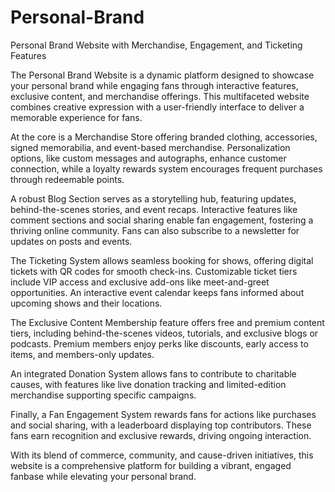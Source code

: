 # Personal-Brand
Personal Brand Website with Merchandise, Engagement, and Ticketing Features

The Personal Brand Website is a dynamic platform designed to showcase your personal brand while engaging fans through interactive features, exclusive content, and merchandise offerings. This multifaceted website combines creative expression with a user-friendly interface to deliver a memorable experience for fans.

At the core is a Merchandise Store offering branded clothing, accessories, signed memorabilia, and event-based merchandise. Personalization options, like custom messages and autographs, enhance customer connection, while a loyalty rewards system encourages frequent purchases through redeemable points.

A robust Blog Section serves as a storytelling hub, featuring updates, behind-the-scenes stories, and event recaps. Interactive features like comment sections and social sharing enable fan engagement, fostering a thriving online community. Fans can also subscribe to a newsletter for updates on posts and events.

The Ticketing System allows seamless booking for shows, offering digital tickets with QR codes for smooth check-ins. Customizable ticket tiers include VIP access and exclusive add-ons like meet-and-greet opportunities. An interactive event calendar keeps fans informed about upcoming shows and their locations.

The Exclusive Content Membership feature offers free and premium content tiers, including behind-the-scenes videos, tutorials, and exclusive blogs or podcasts. Premium members enjoy perks like discounts, early access to items, and members-only updates.

An integrated Donation System allows fans to contribute to charitable causes, with features like live donation tracking and limited-edition merchandise supporting specific campaigns.

Finally, a Fan Engagement System rewards fans for actions like purchases and social sharing, with a leaderboard displaying top contributors. These fans earn recognition and exclusive rewards, driving ongoing interaction.

With its blend of commerce, community, and cause-driven initiatives, this website is a comprehensive platform for building a vibrant, engaged fanbase while elevating your personal brand.
